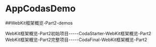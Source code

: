 # AppCodasDemo

##WebKit框架概览-Part2-demos

WebKit框架概览-Part2初始项目-----CodaStarter-WebKit框架概览-Part2
WebKit框架概览-Part2完整项目-----CodaFinal-WebKit框架概览-Part2